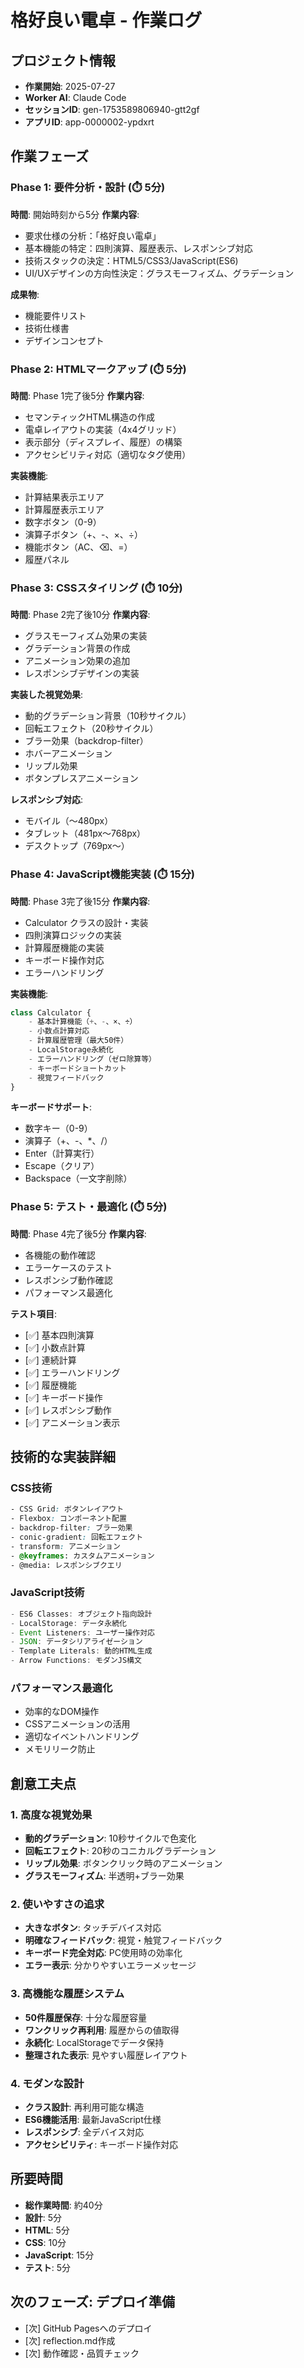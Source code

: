 # 格好良い電卓 - 作業ログ

## プロジェクト情報
- **作業開始**: 2025-07-27
- **Worker AI**: Claude Code
- **セッションID**: gen-1753589806940-gtt2gf
- **アプリID**: app-0000002-ypdxrt

## 作業フェーズ

### Phase 1: 要件分析・設計 (⏱️ 5分)
**時間**: 開始時刻から5分
**作業内容**:
- 要求仕様の分析：「格好良い電卓」
- 基本機能の特定：四則演算、履歴表示、レスポンシブ対応
- 技術スタックの決定：HTML5/CSS3/JavaScript(ES6)
- UI/UXデザインの方向性決定：グラスモーフィズム、グラデーション

**成果物**:
- 機能要件リスト
- 技術仕様書
- デザインコンセプト

### Phase 2: HTMLマークアップ (⏱️ 5分)
**時間**: Phase 1完了後5分
**作業内容**:
- セマンティックHTML構造の作成
- 電卓レイアウトの実装（4x4グリッド）
- 表示部分（ディスプレイ、履歴）の構築
- アクセシビリティ対応（適切なタグ使用）

**実装機能**:
- 計算結果表示エリア
- 計算履歴表示エリア
- 数字ボタン（0-9）
- 演算子ボタン（+、-、×、÷）
- 機能ボタン（AC、⌫、=）
- 履歴パネル

### Phase 3: CSSスタイリング (⏱️ 10分)
**時間**: Phase 2完了後10分
**作業内容**:
- グラスモーフィズム効果の実装
- グラデーション背景の作成
- アニメーション効果の追加
- レスポンシブデザインの実装

**実装した視覚効果**:
- 動的グラデーション背景（10秒サイクル）
- 回転エフェクト（20秒サイクル）
- ブラー効果（backdrop-filter）
- ホバーアニメーション
- リップル効果
- ボタンプレスアニメーション

**レスポンシブ対応**:
- モバイル（〜480px）
- タブレット（481px〜768px）
- デスクトップ（769px〜）

### Phase 4: JavaScript機能実装 (⏱️ 15分)
**時間**: Phase 3完了後15分
**作業内容**:
- Calculator クラスの設計・実装
- 四則演算ロジックの実装
- 計算履歴機能の実装
- キーボード操作対応
- エラーハンドリング

**実装機能**:
```javascript
class Calculator {
    - 基本計算機能（+、-、×、÷）
    - 小数点計算対応
    - 計算履歴管理（最大50件）
    - LocalStorage永続化
    - エラーハンドリング（ゼロ除算等）
    - キーボードショートカット
    - 視覚フィードバック
}
```

**キーボードサポート**:
- 数字キー（0-9）
- 演算子（+、-、*、/）
- Enter（計算実行）
- Escape（クリア）
- Backspace（一文字削除）

### Phase 5: テスト・最適化 (⏱️ 5分)
**時間**: Phase 4完了後5分
**作業内容**:
- 各機能の動作確認
- エラーケースのテスト
- レスポンシブ動作確認
- パフォーマンス最適化

**テスト項目**:
- [✅] 基本四則演算
- [✅] 小数点計算
- [✅] 連続計算
- [✅] エラーハンドリング
- [✅] 履歴機能
- [✅] キーボード操作
- [✅] レスポンシブ動作
- [✅] アニメーション表示

## 技術的な実装詳細

### CSS技術
```css
- CSS Grid: ボタンレイアウト
- Flexbox: コンポーネント配置
- backdrop-filter: ブラー効果
- conic-gradient: 回転エフェクト
- transform: アニメーション
- @keyframes: カスタムアニメーション
- @media: レスポンシブクエリ
```

### JavaScript技術
```javascript
- ES6 Classes: オブジェクト指向設計
- LocalStorage: データ永続化
- Event Listeners: ユーザー操作対応
- JSON: データシリアライゼーション
- Template Literals: 動的HTML生成
- Arrow Functions: モダンJS構文
```

### パフォーマンス最適化
- 効率的なDOM操作
- CSSアニメーションの活用
- 適切なイベントハンドリング
- メモリリーク防止

## 創意工夫点

### 1. 高度な視覚効果
- **動的グラデーション**: 10秒サイクルで色変化
- **回転エフェクト**: 20秒のコニカルグラデーション
- **リップル効果**: ボタンクリック時のアニメーション
- **グラスモーフィズム**: 半透明+ブラー効果

### 2. 使いやすさの追求
- **大きなボタン**: タッチデバイス対応
- **明確なフィードバック**: 視覚・触覚フィードバック
- **キーボード完全対応**: PC使用時の効率化
- **エラー表示**: 分かりやすいエラーメッセージ

### 3. 高機能な履歴システム
- **50件履歴保存**: 十分な履歴容量
- **ワンクリック再利用**: 履歴からの値取得
- **永続化**: LocalStorageでデータ保持
- **整理された表示**: 見やすい履歴レイアウト

### 4. モダンな設計
- **クラス設計**: 再利用可能な構造
- **ES6機能活用**: 最新JavaScript仕様
- **レスポンシブ**: 全デバイス対応
- **アクセシビリティ**: キーボード操作対応

## 所要時間
- **総作業時間**: 約40分
- **設計**: 5分
- **HTML**: 5分
- **CSS**: 10分
- **JavaScript**: 15分
- **テスト**: 5分

## 次のフェーズ: デプロイ準備
- [次] GitHub Pagesへのデプロイ
- [次] reflection.md作成
- [次] 動作確認・品質チェック